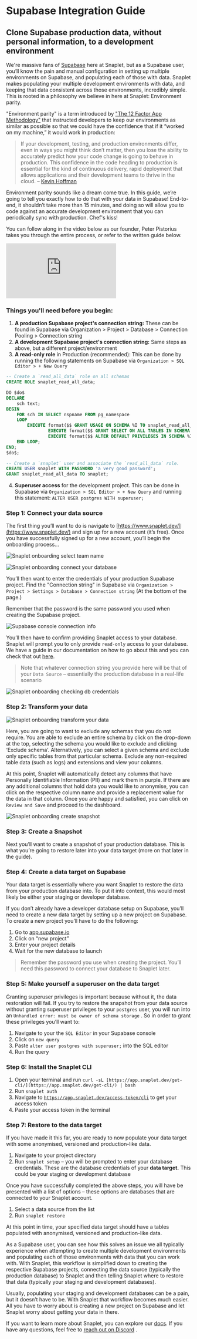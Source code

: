 # Supabase Integration Guide
## Clone Supabase production data, without personal information, to a development environment

We're massive fans of [Supabase](https://supabase.com/) here at Snaplet, but as a Supabase user, you’ll know the pain and manual configuration in setting up multiple environments on Supabase, and populating each of those with data. Snaplet makes populating your multiple development environments with data, and keeping that data consistent across those environments, incredibly simple. This is rooted in a philosophy we believe in here at Snaplet: Environment parity.

"Environment parity" is a term introduced by ["The 12 Factor App Methodology"](https://12factor.net/dev-prod-parity) that instructed developers to keep our environments as similar as possible so that we could have the confidence that if it “worked on my machine,” it would work in production:

> If your development, testing, and production environments differ, even in ways you might think don’t matter, then you lose the ability to accurately predict how your code change is going to behave in production. This confidence in the code heading to production is essential for the kind of continuous delivery, rapid deployment that allows applications and their development teams to thrive in the cloud. – [Kevin Hoffman](https://www.oreilly.com/content/environment-parity-for-rapidly-deployed-cloud-native-apps/)

Environment parity sounds like a dream come true. In this guide, we’re going to tell you exactly how to do that with your data in Supabase! End-to-end, it shouldn’t take more than 15 minutes, and doing so will allow you to code against an accurate development environment that you can periodically sync with production. Chef's kiss!

You can follow along in the video below as our founder, Peter Pistorius takes you through the entire process, or refer to the written guide below.

<iframe src="https://www.youtube.com/embed/oPtMMhdhEP4?rel=0" frameborder="0" allow="accelerometer; autoplay; encrypted-media; gyroscope; picture-in-picture; modestbranding; showinfo=0" allowfullscreen></iframe>

### Things you'll need before you begin:
1. **A production Supabase project's connection string:** These can be found in Supabase via Organization > Project > Database > Connection Pooling > Connection string
2. **A development Supabase project's connection string:** Same steps as above, but a different project/environment
3. **A read-only role** in Production (recommended): This can be done by running the following statements on Supabase via `Organization > SQL Editor > + New Query`

```sql
-- Create a `read_all_data` role on all schemas
CREATE ROLE snaplet_read_all_data;

DO $do$
DECLARE
    sch text;
BEGIN
    FOR sch IN SELECT nspname FROM pg_namespace
    LOOP
        EXECUTE format($$ GRANT USAGE ON SCHEMA %I TO snaplet_read_all_data $$, sch);
				EXECUTE format($$ GRANT SELECT ON ALL TABLES IN SCHEMA %I TO snaplet_read_all_data $$, sch);
				EXECUTE format($$ ALTER DEFAULT PRIVILEGES IN SCHEMA %I GRANT SELECT ON TABLES TO snaplet_read_all_data $$, sch);
    END LOOP;
END;
$do$;

-- Create a `snaplet` user and associate the `read_all_data` role.
CREATE USER snaplet WITH PASSWORD 'a very good password';
GRANT snaplet_read_all_data TO snaplet;
```
4. **Superuser access** for the development project. This can be done in Supabase via `Organization > SQL Editor > + New Query` and running this statement:
   `ALTER USER postgres WITH superuser;`

### Step 1: Connect your data source
The first thing you’ll want to do is navigate to [https://www.snaplet.dev/](https://www.snaplet.dev/) and sign up for a new account (it’s free). Once you have successfully signed up for a new account, you’ll begin the onboarding process...

![Snaplet onboarding select team name](../../static/screenshots/supabase-integration/onboarding_team_name.png)



![Snaplet onboarding connect your database](../../static/screenshots/supabase-integration/onboarding_connect_db.png)

You’ll then want to enter the credentials of your production Supabase project. Find the "Connection string" in Supabase via `Organization > Project > Settings > Database > Connection string` (At the bottom of the page.)

Remember that the password is the same password you used when creating the Supabase project.


![Supabase console connection info](../../static/screenshots/supabase-integration/supabase_connection_info.png)

You’ll then have to confirm providing Snaplet access to your database. Snaplet will prompt you to only provide `read-only` access to your database. We have a guide in our documentation on how to go about this and you can check that out [here](https://docs.snaplet.dev/postgresql/create-read-only-role).

> Note that whatever connection string you provide here will be that of your `Data Source` – essentially the production database in a real-life scenario


![Snaplet onboarding checking db credentials](../../static/screenshots/supabase-integration/onboarding_write_access.png)


### Step 2: Transform your data

![Snaplet onboarding transform your data](../../static/screenshots/supabase-integration/onboarding_transform_data.png)

Here, you are going to want to exclude any schemas that you do not require. You are able to exclude an entire schema by click on the drop-down at the top, selecting the schema you would like to exclude and clicking ‘Exclude schema’. Alternatively, you can select a given schema and exclude only specific tables from that particular schema. Exclude any non-required table data (such as logs) and extensions and view your columns. 

At this point, Snaplet will automatically detect any columns that have Personally Identifiable Information (PII) and mark them in purple. If there are any additional columns that hold data you would like to anonymise, you can click on the respective column name and provide a replacement value for the data in that column. Once you are happy and satisfied, you can click on `Review and Save`  and proceed to the dashboard.


![Snaplet onboarding create snapshot](../../static/screenshots/supabase-integration/onboarding_create_snapshot.png)

### Step 3: Create a Snapshot
Next you’ll want to create a snapshot of your production database. This is what you’re going to restore later into your data target (more on that later in the guide).

### Step 4: Create a data target on Supabase
Your data target is essentially where you want Snaplet to restore the data from your production database into. To put it into context, this would most likely be either your staging or developer database.

If you don’t already have a developer database setup on Supabase, you’ll need to create a new data target by setting up a new project on Supabase. To create a new project you’ll have to do the following:

1. Go to [app.supabase.io](https://app.supabase.io)
2. Click on “new project”
3. Enter your project details
4. Wait for the new database to launch

> Remember the password you use when creating the project. You’ll need this password to connect your database to Snaplet later. 

### Step 5: Make yourself a superuser on the data target
Granting superuser privileges is important because without it, the data restoration will fail. If you try to restore the snapshot from your data source without granting superuser privileges to your `postgres` user, you will run into an `Unhandled error: must be owner of schema storage` . So in order to grant these privileges you’ll want to:

1. Navigate to your the `SQL Editor` in your Supabase console
2. Click on `new query`
3. Paste `alter user postgres with superuser;` into the SQL editor
4. Run the query

### Step 6: Install the Snaplet CLI
1. Open your terminal and run `curl -sL [https://app.snaplet.dev/get-cli/](https://app.snaplet.dev/get-cli/) | bash`
2. Run `snaplet auth`
3. Navigate to [`https://app.snaplet.dev/access-token/cli`](https://app.snaplet.dev/access-token/cli) to get your access token
4. Paste your access token in the terminal

### Step 7: Restore to the data target
If you have made it this far, you are ready to now populate your data target with some anonymised, versioned and production-like data.

1. Navigate to your project directory
2. Run `snaplet setup` – you will be prompted to enter your database credentials. These are the database credentials of your **data target.** This could be your staging or development database

Once you have successfully completed the above steps, you will have be presented with a list of options – these options are databases that are connected to your Snaplet account.

1. Select a data source from the list
2. Run `snaplet restore`

At this point in time, your specified data target should have a tables populated with anonymised, versioned and production-like data.



As a Supabase user, you can see how this solves an issue we all typically experience when attempting to create multiple development environments and populating each of those environments with data that you can work with. With Snaplet, this workflow is simplified down to creating the respective Supabase projects, connecting the data source (typically the production database) to Snaplet and then telling Snaplet where to restore that data (typically your staging and development databases).

Usually, populating your staging and development databases can be a pain, but it doesn’t have to be. With Snaplet that workflow becomes much easier. All you have to worry about is creating a new project on Supabase and let Snaplet worry about getting your data in there.

If you want to learn more about Snaplet, you can explore our [docs](https://docs.snaplet.dev/). If you have any questions, feel free to [reach out on Discord](https://discord.com/invite/6HUuajc866) .





